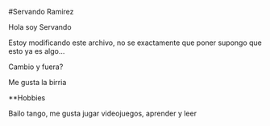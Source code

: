 #Servando Ramirez

Hola soy Servando

Estoy modificando este archivo, no se exactamente que poner
supongo que esto ya es algo...

Cambio y fuera?

Me gusta la birria

**Hobbies

Bailo tango, me gusta jugar videojuegos, aprender y leer
